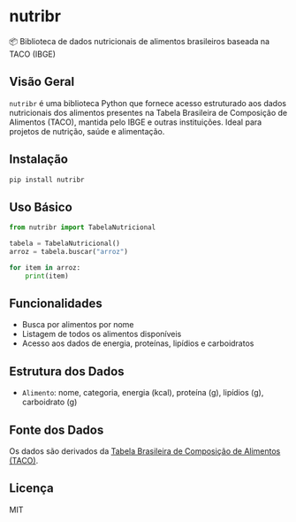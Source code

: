 # nutribr

📦 Biblioteca de dados nutricionais de alimentos brasileiros baseada na TACO (IBGE)

## Visão Geral

`nutribr` é uma biblioteca Python que fornece acesso estruturado aos dados nutricionais dos alimentos presentes na Tabela Brasileira de Composição de Alimentos (TACO), mantida pelo IBGE e outras instituições. Ideal para projetos de nutrição, saúde e alimentação.

## Instalação

```bash
pip install nutribr
```

## Uso Básico

```python
from nutribr import TabelaNutricional

tabela = TabelaNutricional()
arroz = tabela.buscar("arroz")

for item in arroz:
    print(item)
```

## Funcionalidades

- Busca por alimentos por nome
- Listagem de todos os alimentos disponíveis
- Acesso aos dados de energia, proteínas, lipídios e carboidratos

## Estrutura dos Dados

- `Alimento`: nome, categoria, energia (kcal), proteína (g), lipídios (g), carboidrato (g)

## Fonte dos Dados

Os dados são derivados da [Tabela Brasileira de Composição de Alimentos (TACO)](https://www.unicamp.br/nepa/taco/).

## Licença

MIT